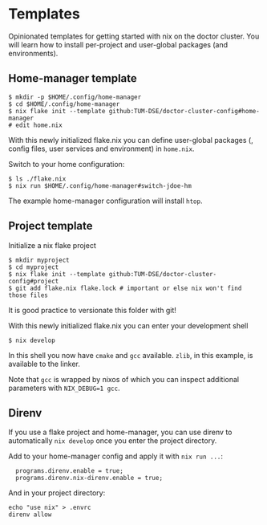 # Templates

Opinionated templates for getting started with nix on the doctor cluster. You will learn how to install per-project and user-global packages (and environments).

## Home-manager template

```console
$ mkdir -p $HOME/.config/home-manager
$ cd $HOME/.config/home-manager
$ nix flake init --template github:TUM-DSE/doctor-cluster-config#home-manager
# edit home.nix
```

With this newly initialized flake.nix you can define user-global packages (, config files, user services and environment) in `home.nix`.

Switch to your home configuration:

```console
$ ls ./flake.nix
$ nix run $HOME/.config/home-manager#switch-jdoe-hm
```

The example home-manager configuration will install `htop`.

## Project template

Initialize a nix flake project

```console
$ mkdir myproject
$ cd myproject
$ nix flake init --template github:TUM-DSE/doctor-cluster-config#project
$ git add flake.nix flake.lock # important or else nix won't find those files
```

It is good practice to versionate this folder with git!

With this newly initialized flake.nix you can enter your development shell

```console
$ nix develop
```

In this shell you now have `cmake` and `gcc` available. `zlib`, in this example, is available to the linker.

Note that `gcc` is wrapped by nixos of which you can inspect additional parameters with `NIX_DEBUG=1 gcc`.

## Direnv

If you use a flake project and home-manager, you can use direnv to automatically `nix develop` once you enter the project directory.

Add to your home-manager config and apply it with `nix run ...`:

```
  programs.direnv.enable = true;
  programs.direnv.nix-direnv.enable = true;
```

And in your project directory:

```
echo "use nix" > .envrc
direnv allow
```
